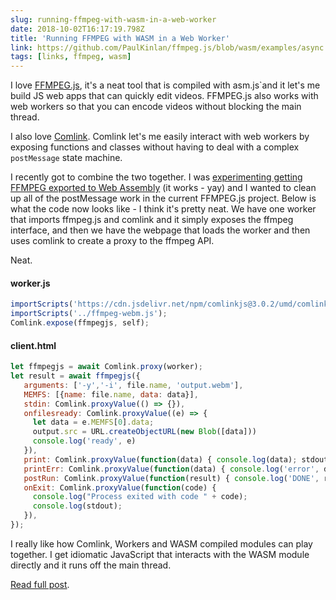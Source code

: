 ```yaml
---
slug: running-ffmpeg-with-wasm-in-a-web-worker
date: 2018-10-02T16:17:19.798Z
title: 'Running FFMPEG with WASM in a Web Worker'
link: https://github.com/PaulKinlan/ffmpeg.js/blob/wasm/examples/async.html
tags: [links, ffmpeg, wasm]
---
```

I love [FFMPEG.js](https://github.com/Kagami/ffmpeg.js), it's a neat tool that is compiled with asm.js`and it let's me build JS web apps that can quickly edit videos. FFMPEG.js also works with web workers so that you can encode videos without blocking the main thread.

I also love [Comlink](https://github.com/GoogleChromeLabs/comlink). Comlink let's me easily interact with web workers by exposing functions and classes without having to deal with a complex `postMessage` state machine.

I recently got to combine the two together. I was [experimenting getting FFMPEG exported to Web Assembly](https://github.com/PaulKinlan/ffmpeg.js/tree/wasm) (it works - yay) and I wanted to clean up all of the postMessage work in the current FFMPEG.js project. Below is what the code now looks like - I think it's pretty neat. We have one worker that imports ffmpeg.js and comlink and it simply exposes the ffmpeg interface, and then we have the webpage that loads the worker and then uses comlink to create a proxy to the ffmpeg API.

Neat.

#### worker.js
 
```javascript
importScripts('https://cdn.jsdelivr.net/npm/comlinkjs@3.0.2/umd/comlink.js');
importScripts('../ffmpeg-webm.js'); 
Comlink.expose(ffmpegjs, self);
```
#### client.html
 
```javascript
let ffmpegjs = await Comlink.proxy(worker);
let result = await ffmpegjs({
   arguments: ['-y','-i', file.name, 'output.webm'],
   MEMFS: [{name: file.name, data: data}],
   stdin: Comlink.proxyValue(() => {}),
   onfilesready: Comlink.proxyValue((e) => {
     let data = e.MEMFS[0].data;
     output.src = URL.createObjectURL(new Blob([data]))
     console.log('ready', e)
   }),
   print: Comlink.proxyValue(function(data) { console.log(data); stdout += data + "\n"; }),
   printErr: Comlink.proxyValue(function(data) { console.log('error', data); stderr += data + "\n"; }),
   postRun: Comlink.proxyValue(function(result) { console.log('DONE', result); }),
   onExit: Comlink.proxyValue(function(code) {
     console.log("Process exited with code " + code);
     console.log(stdout);
   }),
});
```
I really like how Comlink, Workers and WASM compiled modules can play together. I get idiomatic JavaScript that interacts with the WASM module directly and it runs off the main thread.

[Read full post](https://github.com/PaulKinlan/ffmpeg.js/blob/wasm/examples/async.html).
